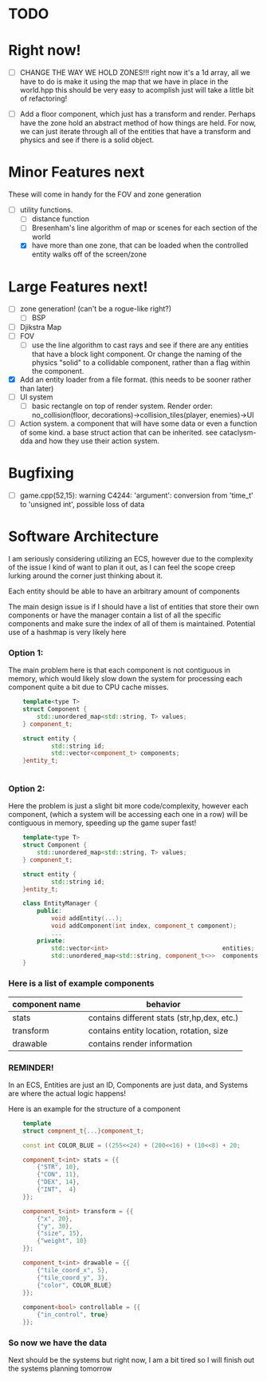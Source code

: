 # TODO

# Right now!
- [ ] CHANGE THE WAY WE HOLD ZONES!!! right now it's a 1d array, all we have to do is make it using the map that we have in place in the world.hpp this should be very easy to acomplish just will take a little bit of refactoring!

- [ ] Add a floor component, which just has a transform and render. Perhaps have the zone hold an abstract method of how things are held. For now, we can just iterate through all of the entities that have a transform and physics and see if there is a solid object.


# Minor Features next
These will come in handy for the FOV and zone generation
- [ ] utility functions. 
    - [ ] distance function
    - [ ] Bresenham's line algorithm
 of map or scenes for each section of the world
    - [x] have more than one zone, that can be loaded when the controlled entity walks off of the screen/zone

# Large Features next!
- [ ] zone generation! (can't be a rogue-like right?)
    - [ ] BSP
- [ ] Djikstra Map
- [ ] FOV
    - [ ] use the line algorithm to cast rays and see if there are any entities that have a block light component. Or change the naming of the physics "solid" to a collidable component, rather than a flag within the component.
- [x] Add an entity loader from a file format. (this needs to be sooner rather than later)
- [ ] UI system
    - [ ] basic rectangle on top of render system. 
        Render order: no_collision(floor, decorations)->collision_tiles(player, enemies)->UI
- [ ] Action system. a component that will have some data or even a function of some kind. a base struct action that can be inherited. see cataclysm-dda and how they use their action system.

# Bugfixing
- [ ] game.cpp(52,15): warning C4244: 'argument': conversion from 'time_t' to 'unsigned int', possible loss of data




# Software Architecture

I am seriously considering utilizing an ECS, however due to the complexity of the issue I kind of want 
to plan it out, as I can feel the scope creep lurking around the corner just thinking about it.

Each entity should be able to have an arbitrary amount of components


The main design issue is if I should have a list of entities that store their own components or have the manager contain
a list of all the specific components and make sure the index of all of them is maintained. Potential use of a hashmap is
very likely here

### Option 1:
The main problem here is that each component is not contiguous in memory, which would likely slow down the system
for processing each component quite a bit due to CPU cache misses.
```c++
    template<type T>
    struct Component { 
        std::unordered_map<std::string, T> values;
    } component_t;

    struct entity {
            std::string id;
            std::vector<component_t> components;
    }entity_t;
            
```

### Option 2:
Here the problem is just a slight bit more code/complexity, however each component, (which a system will be accessing each one in a row) will be contiguous in memory, speeding up the game super fast!
```c++
    template<type T>
    struct Component { 
        std::unordered_map<std::string, T> values;
    } component_t;

    struct entity {
            std::string id;
    }entity_t;

    class EntityManager {
        public:
            void addEntity(...);
            void addComponent(int index, component_t component);
            ...
        private:
            std::vector<int>                                entities;
            std::unordered_map<std::string, component_t<>>  components;
    }
``` 


### Here is a list of example components

| component name | behavior |
| --- | --- |
| stats | contains different stats (str,hp,dex, etc.) |
| transform | contains entity location, rotation, size |
| drawable | contains render information | 

### REMINDER!
In an ECS, Entities are just an ID, Components are just data,
and Systems are where the actual logic happens!

Here is an example for the structure of a component
```c++
    template
    struct compnent_t{...}component_t;

    const int COLOR_BLUE = ((255<<24) + (200<<16) + (10<<8) + 20;

    component_t<int> stats = {{
        {"STR", 10},
        {"CON", 11},
        {"DEX", 14},
        {"INT",  4}
    }};

    component_t<int> transform = {{
        {"x", 20},
        {"y", 30},
        {"size", 15},
        {"weight", 10}
    }};

    component_t<int> drawable = {{
        {"tile_coord_x", 5},
        {"tile_coord_y", 3},
        {"color", COLOR_BLUE}
    }};
    
    component<bool> controllable = {{
        {"in_control", true}
    }};

```

### So now we have the data
Next should be the systems but right now, I am a bit tired so I will
finish out the systems planning tomorrow
